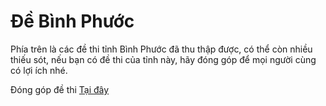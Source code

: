 # Đề Bình Phước

Phía trên là các đề thi tỉnh Bình Phước đã thu thập được, có thể còn nhiều thiếu sót, nếu bạn có đề thi của tỉnh này, hãy đóng góp để mọi người cùng có lợi ích nhé.

Đóng góp đề thi [Tại đây](https://forms.gle/AeP6nuRsy4whT1rF7)
